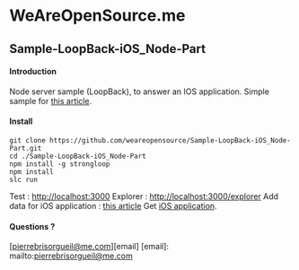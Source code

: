 # WeAreOpenSource.me

## Sample-LoopBack-iOS_Node-Part

#### Introduction  

Node server sample (LoopBack), to answer an IOS application. Simple sample for [this article](http://weareopensource.me/2015/04/20/loopback-ios-getting-started/). 

#### Install

    git clone https://github.com/weareopensource/Sample-LoopBack-iOS_Node-Part.git
    cd ./Sample-LoopBack-iOS_Node-Part
    npm install -g strongloop
    npm install
    slc run

Test : [http://localhost:3000](http://localhost:3000)
Explorer : [http://localhost:3000/explorer](http://localhost:3000/explorer)
Add data for iOS application : [this article](http://weareopensource.me/2015/04/20/loopback-ios-getting-started/)
Get [iOS application](https://github.com/weareopensource/Sample-LoopBack-iOS_iOS-Part). 

#### Questions ? 

[pierrebrisorgueil@me.com][email]
[email]: mailto:pierrebrisorgueil@me.com


